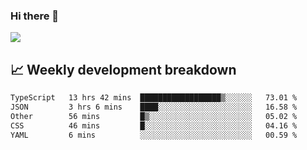 ### Hi there 👋
<img align="center" src="https://github-readme-stats.vercel.app/api?username=Tumao727&show_icons=true&hide_title=true&theme=dracula" />


## 📈 Weekly development breakdown
<!--START_SECTION:waka-->

```txt
TypeScript   13 hrs 42 mins  ██████████████████▒░░░░░░   73.01 %
JSON         3 hrs 6 mins    ████░░░░░░░░░░░░░░░░░░░░░   16.58 %
Other        56 mins         █▒░░░░░░░░░░░░░░░░░░░░░░░   05.02 %
CSS          46 mins         █░░░░░░░░░░░░░░░░░░░░░░░░   04.16 %
YAML         6 mins          ░░░░░░░░░░░░░░░░░░░░░░░░░   00.59 %
```

<!--END_SECTION:waka-->